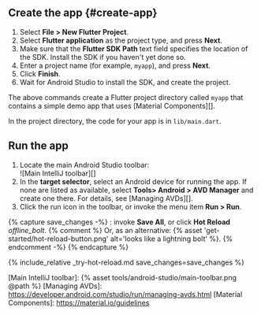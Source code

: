 <div class="tab-pane active" id="androidstudio" role="tabpanel" aria-labelledby="androidstudio-tab" markdown="1">

## Create the app {#create-app}

 1. Select **File > New Flutter Project**.
 1. Select **Flutter application** as the project type, and press **Next**.
 1. Make sure that the **Flutter SDK Path** text field specifies the
    location of the SDK. Install the SDK if you haven't yet done so.
 1. Enter a project name (for example, `myapp`), and press **Next**.
 1. Click **Finish**.
 1. Wait for Android Studio to install the SDK, and create the project.

The above commands create a Flutter project directory called `myapp` that
contains a simple demo app that uses [Material Components][].

In the project directory, the code for your app is in `lib/main.dart`.

## Run the app

 1. Locate the main Android Studio toolbar:<br>
    ![Main IntelliJ toolbar][]
 1. In the **target selector**, select an Android device for running the app.
    If none are listed as available, select **Tools> Android > AVD Manager** and
    create one there. For details, see [Managing AVDs][].
 1. Click the run icon in the toolbar, or invoke the menu item **Run > Run**.

{% capture save_changes -%}
  : invoke **Save All**, or click **Hot Reload**
  <i class="material-icons align-bottom">offline_bolt</i>.
  {% comment %} Or, as an alternative:
    {% asset 'get-started/hot-reload-button.png' alt='looks like a lightning bolt' %}.
  {% endcomment -%}
{% endcapture %}

{% include_relative _try-hot-reload.md save_changes=save_changes %}

[Main IntelliJ toolbar]: {% asset tools/android-studio/main-toolbar.png @path %}
[Managing AVDs]: https://developer.android.com/studio/run/managing-avds.html
[Material Components]: https://material.io/guidelines
</div>
